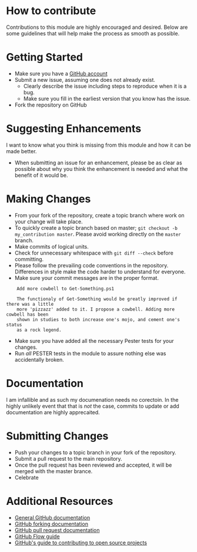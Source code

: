 # How to contribute
Contributions to this module are highly encouraged and desired. Below are some guidelines that will help make the process as smooth as possible.

# Getting Started
* Make sure you have a [GitHub account](https://github.com/signup/free)
* Submit a new issue, assuming one does not already exist.
  * Clearly describe the issue including steps to reproduce when it is a bug.
  * Make sure you fill in the earliest version that you know has the issue.
* Fork the repository on GitHub

# Suggesting Enhancements
I want to know what you think is missing from this module and how it can be made better.
* When submitting an issue for an enhancement, please be as clear as possible about why you think the enhancement is needed and what the benefit of it would be.

# Making Changes
* From your fork of the repository, create a topic branch where work on your change will take place.
* To quickly create a topic branch based on master; `git checkout -b my_contribution master`. Please avoid working directly on the `master` branch.
* Make commits of logical units.
* Check for unnecessary whitespace with `git diff --check` before committing.
* Please follow the prevailing code conventions in the repository. Differences in style make the code harder to understand for everyone.
* Make sure your commit messages are in the proper format.
````
    Add more cowbell to Get-Something.ps1
    
    The functionaly of Get-Something would be greatly improved if there was a little
    more 'pizzazz' added to it. I propose a cowbell. Adding more cowbell has been
    shown in studies to both increase one's mojo, and cement one's status
    as a rock legend.
````

* Make sure you have added all the necessary Pester tests for your changes.
* Run _all_ PESTER tests in the module to assure nothing else was accidentally broken.

# Documentation 
I am infallible and as such my documenation needs no corectoin. In the highly
unlikely event that that is _not_ the case, commits to update or add documentation
are highly apprecaited.

# Submitting Changes
* Push your changes to a topic branch in your fork of the repository.
* Submit a pull request to the main repository.
* Once the pull request has been reviewed and accepted, it will be merged with the master brance.
* Celebrate 

# Additional Resources
* [General GitHub documentation](https://help.github.com/)
* [GitHub forking documentation](https://guides.github.com/activities/forking/)
* [GitHub pull request documentation](https://help.github.com/send-pull-requests/)
* [GitHub Flow guide](https://guides.github.com/introduction/flow/)
* [GitHub's guide to contributing to open source projects](https://guides.github.com/activities/contributing-to-open-source/)